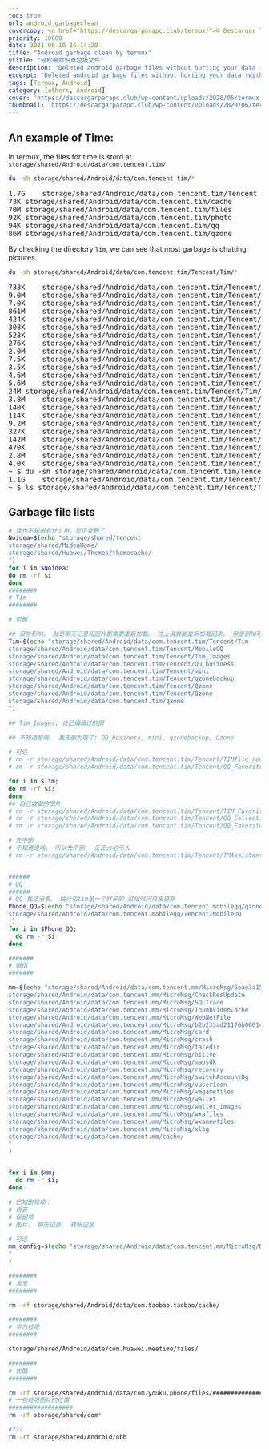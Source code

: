 ```yaml
---
toc: true
url: android_garbageclean
covercopy: <a href="https://descargarparapc.club/termux/">© Descargar Termux para PC</a>
priority: 10000
date: 2021-06-10 16:14:20
title: "Android garbage clean by termux"
ytitle: "轻松删除安卓垃圾文件"
description: "Deleted android garbage files without hurting your data (with termux)"
excerpt: "Deleted android garbage files without hurting your data (with termux)"
tags: [Termux, Android]
category: [others, Android]
cover: 'https://descargarparapc.club/wp-content/uploads/2020/06/termux.jpg'
thumbnail: 'https://descargarparapc.club/wp-content/uploads/2020/06/termux.jpg'
---
```


## An example of Time:
In termux, the files for time is stord at `storage/shared/Android/data/com.tencent.tim/`

```bash
du -sh storage/shared/Android/data/com.tencent.tim/*
```
<pre>
1.7G	storage/shared/Android/data/com.tencent.tim/Tencent
73K	storage/shared/Android/data/com.tencent.tim/cache
70M	storage/shared/Android/data/com.tencent.tim/files
92K	storage/shared/Android/data/com.tencent.tim/photo
94K	storage/shared/Android/data/com.tencent.tim/qq
86M	storage/shared/Android/data/com.tencent.tim/qzone
</pre>


By checking the directory `Tim`, we can see that most garbage is chatting pictures.

```bash
du -sh storage/shared/Android/data/com.tencent.tim/Tencent/Tim/*
```
<pre>
733K	storage/shared/Android/data/com.tencent.tim/Tencent/Tim/591465908
9.0M	storage/shared/Android/data/com.tencent.tim/Tencent/Tim/DoutuRes
7.0K	storage/shared/Android/data/com.tencent.tim/Tencent/Tim/NoRename#H6s8amH6x
861M	storage/shared/Android/data/com.tencent.tim/Tencent/Tim/chatpic
424K	storage/shared/Android/data/com.tencent.tim/Tencent/Tim/diskcache
308K	storage/shared/Android/data/com.tencent.tim/Tencent/Tim/doodle_template
523K	storage/shared/Android/data/com.tencent.tim/Tencent/Tim/dov_doodle_template
276K	storage/shared/Android/data/com.tencent.tim/Tencent/Tim/dov_ptv_template_dov
2.0M	storage/shared/Android/data/com.tencent.tim/Tencent/Tim/emoji
7.5K	storage/shared/Android/data/com.tencent.tim/Tencent/Tim/funcall
3.5K	storage/shared/Android/data/com.tencent.tim/Tencent/Tim/head
4.6M	storage/shared/Android/data/com.tencent.tim/Tencent/Tim/newpoke
5.6M	storage/shared/Android/data/com.tencent.tim/Tencent/Tim/pddata
24M	storage/shared/Android/data/com.tencent.tim/Tencent/Tim/photo
3.8M	storage/shared/Android/data/com.tencent.tim/Tencent/Tim/portrait
140K	storage/shared/Android/data/com.tencent.tim/Tencent/Tim/ppt
114K	storage/shared/Android/data/com.tencent.tim/Tencent/Tim/qav
9.2M	storage/shared/Android/data/com.tencent.tim/Tencent/Tim/qbosssplahAD
327K	storage/shared/Android/data/com.tencent.tim/Tencent/Tim/rbt
142M	storage/shared/Android/data/com.tencent.tim/Tencent/Tim/shortvideo
470K	storage/shared/Android/data/com.tencent.tim/Tencent/Tim/system_background
2.8M	storage/shared/Android/data/com.tencent.tim/Tencent/Tim/tencent
4.0K	storage/shared/Android/data/com.tencent.tim/Tencent/Tim/thumb
~ $ du -sh storage/shared/Android/data/com.tencent.tim/Tencent/Tim/
1.1G	storage/shared/Android/data/com.tencent.tim/Tencent/Tim/
~ $ ls storage/shared/Android/data/com.tencent.tim/Tencent/Tim/chatpic
</pre>
## Garbage file lists

```bash
# 我也不知道有什么用，反正我删了
Noidea=$(echo "storage/shared/tencent
storage/shared/MideaHome/
storage/shared/Huawei/Themes/themecache/
")
for i in $Noidea:
do rm -rf $i
done
########
# Tim
########

# 可删

## 没啥影响， 就是聊天记录和图片都需要重新加载。 往上滑就能重新加载回来。 但是删掉可以空出好几个G
Tim=$(echo "storage/shared/Android/data/com.tencent.tim/Tencent/Tim
storage/shared/Android/data/com.tencent.tim/Tencent/MobileQQ
storage/shared/Android/data/com.tencent.tim/Tencent/Tim_Images
storage/shared/Android/data/com.tencent.tim/Tencent/QQ_business
storage/shared/Android/data/com.tencent.tim/Tencent/mini
storage/shared/Android/data/com.tencent.tim/Tencent/qzonebackup
storage/shared/Android/data/com.tencent.tim/Tencent/Qzone
storage/shared/Android/data/com.tencent.tim/Tencent/Qzone
storage/shared/Android/data/com.tencent.tim/qzone
")

## Tim_Images: 自己编辑过的图

## 不知道是啥， 我先删为敬了: QQ_business, mini, qzonebackup, Qzone

# 可选
# rm -r storage/shared/Android/data/com.tencent.tim/Tencent/TIMfile_recv
# rm -r storage/shared/Android/data/com.tencent.tim/Tencent/QQ_Favorite

for i in $Tim;
do rm -rf $i;
done
## 自己收藏的图片
# rm -r storage/shared/Android/data/com.tencent.tim/Tencent/TIM_Favorite
# rm -r storage/shared/Android/data/com.tencent.tim/Tencent/QQ_Collection
# rm -r storage/shared/Android/data/com.tencent.tim/Tencent/QQ_Favorite

# 先不删
# 不知道是啥， 所以先不删， 反正占地不大
# rm -r storage/shared/Android/data/com.tencent.tim/Tencent/TMAssistantSDK


######
# QQ
######
# QQ 我还没看。 估计和tim是一个样子的 过段时间再来更新
Phone_QQ=$(echo "storage/shared/Android/data/com.tencent.mobileqq/qzone
storage/shared/Android/data/com.tencent.mobileqq/Tencent/MobileQQ
")
for i in $Phone_QQ;
  do rm -r $i
done

#######
# 微信
#######

mm=$(echo "storage/shared/Android/data/com.tencent.mm/MicroMsg/6eae3a15b247f7e822ed8dbc12c884e5
storage/shared/Android/data/com.tencent.mm/MicroMsg/CheckResUpdate
storage/shared/Android/data/com.tencent.mm/MicroMsg/SQLTrace
storage/shared/Android/data/com.tencent.mm/MicroMsg/ThumbVideoCache
storage/shared/Android/data/com.tencent.mm/MicroMsg/WebNetFile
storage/shared/Android/data/com.tencent.mm/MicroMsg/b2b233ad21176b0661427b78a381faf3
storage/shared/Android/data/com.tencent.mm/MicroMsg/card
storage/shared/Android/data/com.tencent.mm/MicroMsg/crash
storage/shared/Android/data/com.tencent.mm/MicroMsg/facedir
storage/shared/Android/data/com.tencent.mm/MicroMsg/hilive
storage/shared/Android/data/com.tencent.mm/MicroMsg/mapsdk
storage/shared/Android/data/com.tencent.mm/MicroMsg/recovery
storage/shared/Android/data/com.tencent.mm/MicroMsg/switchAccountBg
storage/shared/Android/data/com.tencent.mm/MicroMsg/vusericon
storage/shared/Android/data/com.tencent.mm/MicroMsg/wagamefiles
storage/shared/Android/data/com.tencent.mm/MicroMsg/wallet
storage/shared/Android/data/com.tencent.mm/MicroMsg/wallet_images
storage/shared/Android/data/com.tencent.mm/MicroMsg/wxafiles
storage/shared/Android/data/com.tencent.mm/MicroMsg/wxanewfiles
storage/shared/Android/data/com.tencent.mm/MicroMsg/xlog
storage/shared/Android/data/com.tencent.mm/cache/
"
)


for i in $mm;
  do rm -r $i;
done

# 已知删除项：
# 语音
# 保留项
# 图片， 聊天记录， 转帐记录

# 可选
mm_config=$(echo "storage/shared/Android/data/com.tencent.mm/MicroMsg/Download #下载的文件
"
)

########
# 淘宝
########

rm -rf storage/shared/Android/data/com.taobao.taobao/cache/

########
# 华为垃圾
########

storage/shared/Android/data/com.huawei.meetime/files/

########
# 优酷
########

rm -rf storage/shared/Android/data/com.youku.phone/files/###################
# 一些垃圾图片的位置
##################
rm -rf storage/shared/com*

#???
rm -rf storage/shared/Android/obb
```
